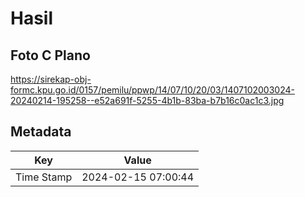 # Hasil

## Foto C Plano

https://sirekap-obj-formc.kpu.go.id/0157/pemilu/ppwp/14/07/10/20/03/1407102003024-20240214-195258--e52a691f-5255-4b1b-83ba-b7b16c0ac1c3.jpg


## Metadata

| Key        | Value               |
| ---------- | ------------------- |
| Time Stamp | 2024-02-15 07:00:44 |



